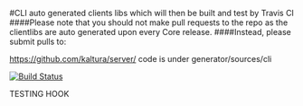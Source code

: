 #CLI auto generated clients libs which will then be built and test by Travis CI
####Please note that you should not make pull requests to the repo as the clientlibs are auto generated upon every Core release.
####Instead, please submit pulls to:

https://github.com/kaltura/server/
code is under generator/sources/cli

[![Build Status](https://travis-ci.org/kaltura/KalturaGeneratedAPIClientsCLI.svg?branch=master)](https://travis-ci.org/kaltura/KalturaGeneratedAPIClientsCLI)

TESTING HOOK

